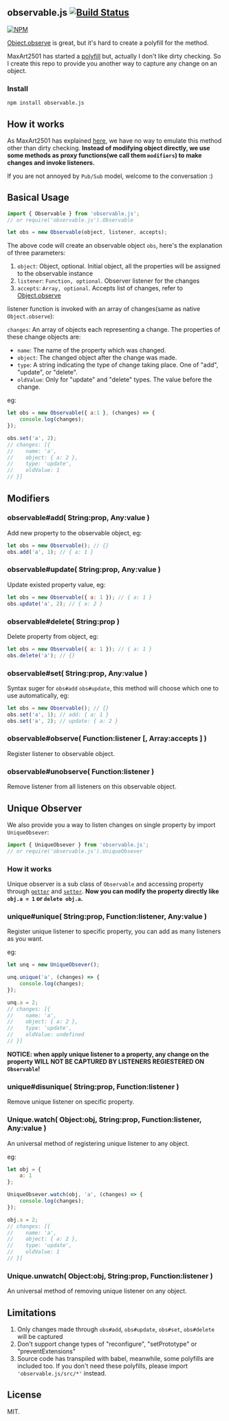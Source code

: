 ## observable.js [![Build Status](https://travis-ci.org/idiotWu/observable.svg?branch=master)](https://travis-ci.org/idiotWu/observable)

[![NPM](https://nodei.co/npm/observable.js.png)](https://nodei.co/npm/observable.js)

[Object.observe](https://developer.mozilla.org/en-US/docs/Web/JavaScript/Reference/Global_Objects/Object/observe) is great, but it's hard to create a polyfill for the method.

MaxArt2501 has started a [polyfill](https://github.com/MaxArt2501/object-observe) but, actually I don't like dirty checking. So I create this repo to provide you another way to capture any change on an object.

### Install

```
npm install observable.js
```

## How it works

As MaxArt2501 has explained [here](https://github.com/MaxArt2501/object-observe/blob/master/doc/index.md#under-the-hood), we have no way to emulate this method other than dirty checking. **Instead of modifying object directly, we use some methods as proxy functions(we call them `modifiers`) to make changes and invoke listeners.**

If you are not annoyed by `Pub/Sub` model, welcome to the conversation :)

## Basical Usage

```javascript
import { Observable } from 'observable.js';
// or require('observable.js').Observable

let obs = new Observable(object, listener, accepts);
```

The above code will create an observable object `obs`, here's the explanation of three parameters:

1. `object`: Object, optional. Initial object, all the properties will be assigned to the observable instance
2. `listener`: `Function, optional`. Observer listener for the changes
3. `accepts`: `Array, optional`. Accepts list of changes, refer to [Object.observe](https://developer.mozilla.org/en-US/docs/Web/JavaScript/Reference/Global_Objects/Object/observe)

listener function is invoked with an array of changes(same as native `Object.observe`):

`changes`: An array of objects each representing a change. The properties of these change objects are:

- `name`: The name of the property which was changed.
- `object`: The changed object after the change was made.
- `type`: A string indicating the type of change taking place. One of "add", "update", or "delete".
- `oldValue`: Only for "update" and "delete" types. The value before the change.

eg:

```javascript
let obs = new Observable({ a:1 }, (changes) => {
    console.log(changes);
});

obs.set('a', 2);
// changes: [{
//    name: 'a',
//    object: { a: 2 },
//    type: 'update',
//    oldValue: 1
// }]
```

## Modifiers

### observable#add( String:prop, Any:value )

Add new property to the observable object, eg:

```javascript
let obs = new Observable(); // {}
obs.add('a', 1); // { a: 1 }
```

### observable#update( String:prop, Any:value )

Update existed property value, eg:

```javascript
let obs = new Observable({ a: 1 }); // { a: 1 }
obs.update('a', 2); // { a: 2 }
```

### observable#delete( String:prop )

Delete property from object, eg:

```javascript
let obs = new Observable({ a: 1 }); // { a: 1 }
obs.delete('a'); // {}
```

### observable#set( String:prop, Any:value )

Syntax suger for `obs#add` `obs#update`, this method will choose which one to use automatically, eg:

```javascript
let obs = new Observable(); // {}
obs.set('a', 1); // add: { a: 1 }
obs.set('a', 2); // update: { a: 2 }
```

### observable#observe( Function:listener [, Array:accepts ] )

Register listener to observable object.

### observable#unobserve( Function:listener )

Remove listener from all listeners on this observable object.

## Unique Observer

We also provide you a way to listen changes on single property by import `UniqueObsever`:

```javascript
import { UniqueObsever } from 'observable.js';
// or require('observable.js').UniqueObsever
```

### How it works

Unique observer is a sub class of `Observable` and accessing property through [`getter`](https://developer.mozilla.org/en-US/docs/Web/JavaScript/Reference/Functions/get) and [`setter`](https://developer.mozilla.org/en-US/docs/Web/JavaScript/Reference/Functions/set). **Now you can modify the property directly like `obj.a = 1` or `delete obj.a`.**

### unique#unique( String:prop, Function:listener, Any:value )

Register unique listener to specific property, you can add as many listeners as you want.

eg:

```javascript
let unq = new UniqueObsever();

unq.unique('a', (changes) => {
    console.log(changes);
});

unq.a = 2;
// changes: [{
//    name: 'a',
//    object: { a: 2 },
//    type: 'update',
//    oldValue: undefined
// }]
```

**NOTICE: when apply unique listener to a property, any change on the property WILL NOT BE CAPTURED BY LISTENERS REGIESTERED ON `Observable`!**

### unique#disunique( String:prop, Function:listener )

Remove unique listener on specific property.

### Unique.watch( Object:obj, String:prop, Function:listener, Any:value )

An universal method of registering unique listener to any object.

eg:

```javascript
let obj = {
    a: 1
};

UniqueObsever.watch(obj, 'a', (changes) => {
    console.log(changes);
});

obj.a = 2;
// changes: [{
//    name: 'a',
//    object: { a: 2 },
//    type: 'update',
//    oldValue: 1
// }]
```

### Unique.unwatch( Object:obj, String:prop, Function:listener )

An universal method of removing unique listener on any object.

## Limitations

1. Only changes made through `obs#add`, `obs#update`, `obs#set`, `obs#delete` will be captured
2. Don't support change types of "reconfigure", "setPrototype" or "preventExtensions"
3. Source code has transpiled with babel, meanwhile, some polyfills are included too. If you don't need these polyfills, please import `'observable.js/src/*'` instead.

## License

MIT.